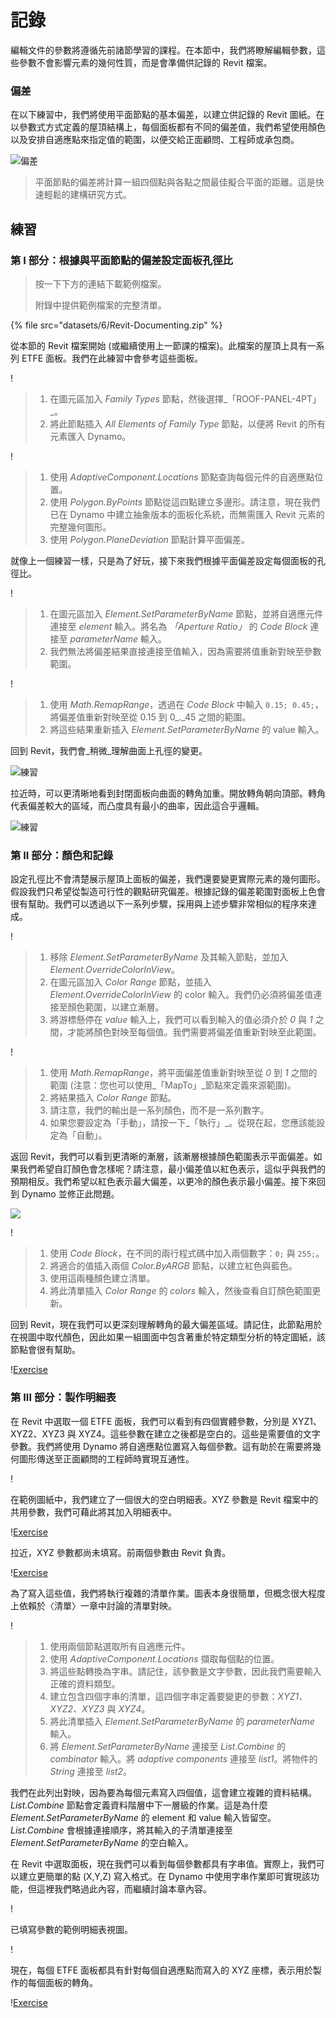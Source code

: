 # 記錄

編輯文件的參數將遵循先前諸節學習的課程。在本節中，我們將瞭解編輯參數，這些參數不會影響元素的幾何性質，而是會準備供記錄的 Revit 檔案。

### 偏差

在以下練習中，我們將使用平面節點的基本偏差，以建立供記錄的 Revit 圖紙。在以參數式方式定義的屋頂結構上，每個面板都有不同的偏差值，我們希望使用顏色以及安排自適應點來指定值的範圍，以便交給正面顧問、工程師或承包商。

![偏差](images/6/deviation.jpg)

> 平面節點的偏差將計算一組四個點與各點之間最佳擬合平面的距離。這是快速輕鬆的建構研究方式。

## 練習

### 第 I 部分：根據與平面節點的偏差設定面板孔徑比

> 按一下下方的連結下載範例檔案。
>
> 附錄中提供範例檔案的完整清單。

{% file src="datasets/6/Revit-Documenting.zip" %}

從本節的 Revit 檔案開始 (或繼續使用上一節課的檔案)。此檔案的屋頂上具有一系列 ETFE 面板。我們在此練習中會參考這些面板。

\![](<images/6/documenting - exercise I - 01.jpg>)

> 1. 在圖元區加入 _Family Types_ 節點，然後選擇_「ROOF-PANEL-4PT」_。
> 2. 將此節點插入 _All Elements of Family Type_ 節點，以便將 Revit 的所有元素匯入 Dynamo。

\![](<images/6/documenting - exercise I - 02.jpg>)

> 1. 使用 _AdaptiveComponent.Locations_ 節點查詢每個元件的自適應點位置。
> 2. 使用 _Polygon.ByPoints_ 節點從這四點建立多邊形。請注意，現在我們已在 Dynamo 中建立抽象版本的面板化系統，而無需匯入 Revit 元素的完整幾何圖形。
> 3. 使用 _Polygon.PlaneDeviation_ 節點計算平面偏差。

就像上一個練習一樣，只是為了好玩，接下來我們根據平面偏差設定每個面板的孔徑比。

\![](<images/6/documenting - exercise I - 03.jpg>)

> 1. 在圖元區加入 _Element.SetParameterByName_ 節點，並將自適應元件連接至 _element_ 輸入。將名為 _「Aperture Ratio」_ 的 _Code Block_ 連接至 _parameterName_ 輸入。
> 2. 我們無法將偏差結果直接連接至值輸入，因為需要將值重新對映至參數範圍。

\![](<images/6/documenting - exercise I - 04.jpg>)

> 1. 使用 _Math.RemapRange_，透過在 _Code Block_ 中輸入 `0.15; 0.45;`，將偏差值重新對映至從 0.15 到 0_._45 之間的範圍。
> 2. 將這些結果重新插入 _Element.SetParameterByName_ 的 value 輸入。

回到 Revit，我們會_稍微_理解曲面上孔徑的變更。

![練習](../.gitbook/assets/13.jpg)

拉近時，可以更清晰地看到封閉面板向曲面的轉角加重。開放轉角朝向頂部。轉角代表偏差較大的區域，而凸度具有最小的曲率，因此這合乎邏輯。

![練習](../.gitbook/assets/13a.jpg)

### 第 II 部分：顏色和記錄

設定孔徑比不會清楚展示屋頂上面板的偏差，我們還要變更實際元素的幾何圖形。假設我們只希望從製造可行性的觀點研究偏差。根據記錄的偏差範圍對面板上色會很有幫助。我們可以透過以下一系列步驟，採用與上述步驟非常相似的程序來達成。

\![](<images/6/documenting - exercise II - 01.jpg>)

> 1. 移除 _Element.SetParameterByName_ 及其輸入節點，並加入 _Element.OverrideColorInView_。
> 2. 在圖元區加入 _Color Range_ 節點，並插入 _Element.OverrideColorInView_ 的 color 輸入。我們仍必須將偏差值連接至顏色範圍，以建立漸層。
> 3. 將游標懸停在 _value_ 輸入上，我們可以看到輸入的值必須介於 _0_ 與 _1_ 之間，才能將顏色對映至每個值。我們需要將偏差值重新對映至此範圍。

\![](<images/6/documenting - exercise II - 02.jpg>)

> 1. 使用 _Math.RemapRange_，將平面偏差值重新對映至從 *0* 到 _1_ 之間的範圍 (注意：您也可以使用_「MapTo」_節點來定義來源範圍)。
> 2. 將結果插入 _Color Range_ 節點。
> 3. 請注意，我們的輸出是一系列顏色，而不是一系列數字。
> 4. 如果您要設定為「手動」，請按一下_「執行」_。從現在起，您應該能設定為「自動」。

返回 Revit，我們可以看到更清晰的漸層，該漸層根據顏色範圍表示平面偏差。如果我們希望自訂顏色會怎樣呢？請注意，最小偏差值以紅色表示，這似乎與我們的預期相反。我們希望以紅色表示最大偏差，以更冷的顏色表示最小偏差。接下來回到 Dynamo 並修正此問題。

![](../.gitbook/assets/09.jpg)

\![](<images/6/documenting - exercise II - 04.jpg>)

> 1. 使用 _Code Block_，在不同的兩行程式碼中加入兩個數字：`0;` 與 `255;`。
> 2. 將適合的值插入兩個 _Color.ByARGB_ 節點，以建立紅色與藍色。
> 3. 使用這兩種顏色建立清單。
> 4. 將此清單插入 _Color Range_ 的 _colors_ 輸入，然後查看自訂顏色範圍更新。

回到 Revit，現在我們可以更深刻理解轉角的最大偏差區域。請記住，此節點用於在視圖中取代顏色，因此如果一組圖面中包含著重於特定類型分析的特定圖紙，該節點會很有幫助。

\![Exercise](<../.gitbook/assets/07 (6).jpg>)

### 第 III 部分：製作明細表

在 Revit 中選取一個 ETFE 面板，我們可以看到有四個實體參數，分別是 XYZ1、XYZ2、XYZ3 與 XYZ4。這些參數在建立之後都是空白的。這些是需要值的文字參數。我們將使用 Dynamo 將自適應點位置寫入每個參數。這有助於在需要將幾何圖形傳送至正面顧問的工程師時實現互通性。

\![](<images/6/documenting - exercise III - 01.jpg>)

在範例圖紙中，我們建立了一個很大的空白明細表。XYZ 參數是 Revit 檔案中的共用參數，我們可藉此將其加入明細表中。

\![Exercise](<../.gitbook/assets/03 (8).jpg>)

拉近，XYZ 參數都尚未填寫。前兩個參數由 Revit 負責。

\![Exercise](<../.gitbook/assets/02 (9).jpg>)

為了寫入這些值，我們將執行複雜的清單作業。圖表本身很簡單，但概念很大程度上依賴於〈清單〉一章中討論的清單對映。

\![](<images/6/documenting - exercise III - 04.jpg>)

> 1. 使用兩個節點選取所有自適應元件。
> 2. 使用 _AdaptiveComponent.Locations_ 擷取每個點的位置。
> 3. 將這些點轉換為字串。請記住，該參數是文字參數，因此我們需要輸入正確的資料類型。
> 4. 建立包含四個字串的清單，這四個字串定義要變更的參數：_XYZ1、XYZ2、XYZ3_ 與 _XYZ4_。
> 5. 將此清單插入 _Element.SetParameterByName_ 的 _parameterName_ 輸入。
> 6. 將 _Element.SetParameterByName_ 連接至 _List.Combine_ 的 _combinator_ 輸入。將 _adaptive components_ 連接至 _list1_。將物件的 _String_ 連接至 _list2_。

我們在此列出對映，因為要為每個元素寫入四個值，這會建立複雜的資料結構。_List.Combine_ 節點會定義資料階層中下一層級的作業。這是為什麼 _Element.SetParameterByName_ 的 element 和 value 輸入皆留空。_List.Combine_ 會根據連接順序，將其輸入的子清單連接至 _Element.SetParameterByName_ 的空白輸入。

在 Revit 中選取面板，現在我們可以看到每個參數都具有字串值。實際上，我們可以建立更簡單的點 (X,Y,Z) 寫入格式。在 Dynamo 中使用字串作業即可實現該功能，但這裡我們略過此內容，而繼續討論本章內容。

\![](<../.gitbook/assets/04 (5).jpg>)

已填寫參數的範例明細表視圖。

\![](<../.gitbook/assets/01 (9).jpg>)

現在，每個 ETFE 面板都具有針對每個自適應點而寫入的 XYZ 座標，表示用於製作的每個面板的轉角。

\![Exercise](<../.gitbook/assets/00 (8).jpg>)
